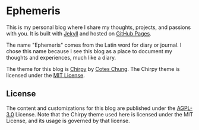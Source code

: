 # Ephemeris

This is my personal blog where I share my thoughts, projects, and passions with you. It is built with [Jekyll](https://jekyllrb.com/) and hosted on [GitHub Pages](https://pages.github.com/).

The name "Ephemeris" comes from the Latin word for diary or journal. I chose this name because I see this blog as a place to document my thoughts and experiences, much like a diary.

The theme for this blog is [Chirpy](https://github.com/cotes2020/jekyll-theme-chirpy) by [Cotes Chung](https://github.com/cotes2020). The Chirpy theme is licensed under the [MIT License](https://opensource.org/licenses/MIT). 

## License

The content and customizations for this blog are published under the [AGPL-3.0](https://www.gnu.org/licenses/agpl-3.0.en.html) License. Note that the Chirpy theme used here is licensed under the MIT License, and its usage is governed by that license.
